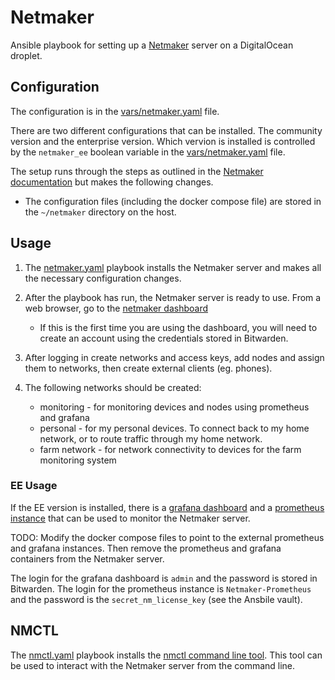 # Netmaker
Ansible playbook for setting up a [Netmaker](https://www.netmaker.io/) server on a DigitalOcean droplet.

## Configuration
The configuration is in the [vars/netmaker.yaml](vars/netmaker.yaml) file.

There are two different configurations that can be installed. The community version and the enterprise version. Which vervion is installed is controlled by the `netmaker_ee` boolean variable in the [vars/netmaker.yaml](vars/netmaker.yaml) file.

The setup runs through the steps as outlined in the [Netmaker documentation](https://netmaker.readthedocs.io/en/master/quick-start.html) but makes the following changes.

 * The configuration files (including the docker compose file) are stored in the `~/netmaker` directory on the host.

## Usage
1. The [netmaker.yaml](netmaker.yaml) playbook installs the Netmaker server and makes all the necessary configuration changes.

2. After the playbook has run, the Netmaker server is ready to use. From a web browser, go to the [netmaker dashboard](https://dashboard.netmaker.stechsolutions.ca)
    * If this is the first time you are using the dashboard, you will need to create an account using the credentials stored in Bitwarden.

3. After logging in create networks and access keys, add nodes and assign them to networks, then create external clients (eg. phones).

4. The following networks should be created:
    * monitoring - for monitoring devices and nodes using prometheus and grafana
    * personal - for my personal devices. To connect back to my home network, or to route traffic through my home network.
    * farm network - for network connectivity to devices for the farm monitoring system

### EE Usage
If the EE version is installed, there is a [grafana dashboard](https://grafana.netmaker.stechsolutions.ca/) and a [prometheus instance](https://prometheus.netmaker.stechsolutions.ca/) that can be used to monitor the Netmaker server.

TODO: Modify the docker compose files to point to the external prometheus and grafana instances. Then remove the prometheus and grafana containers from the Netmaker server.

The login for the grafana dashboard is `admin` and the password is stored in Bitwarden. The login for the prometheus instance is `Netmaker-Prometheus` and the password is the `secret_nm_license_key` (see the Ansbile vault).

## NMCTL
The [nmctl.yaml](tasks/nmctl.yaml) playbook installs the [nmctl command line tool](https://netmaker.readthedocs.io/en/master/nmctl.html). This tool can be used to interact with the Netmaker server from the command line.
